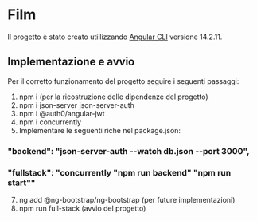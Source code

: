 # Film

Il progetto è stato creato utiilizzando [Angular CLI](https://v14.angular.io/docs) versione 14.2.11.

## Implementazione e avvio

Per il corretto funzionamento del progetto seguire i seguenti passaggi:

1. npm i (per la ricostruzione delle dipendenze del progetto)
2. npm i json-server json-server-auth
3. npm i @auth0/angular-jwt
4. npm i concurrently
5. Implementare le seguenti riche nel package.json:
### "backend": "json-server-auth --watch db.json --port 3000",
### "fullstack": "concurrently \"npm run backend\" \"npm run start\""
7. ng add @ng-bootstrap/ng-bootstrap (per future implementazioni)
8. npm run full-stack (avvio del progetto)
